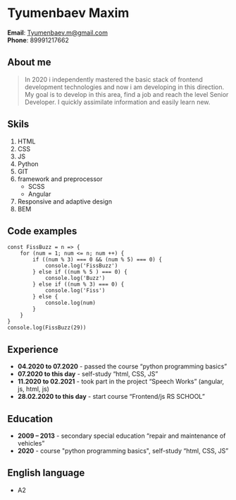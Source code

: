 # Tyumenbaev Maxim
**Email**: Tyumenbaev.m@gmail.com \
**Phone**: 89991217662 

## About me
> In 2020 i independently mastered the basic stack of frontend development technologies and now i am developing in this direction.
My goal is to develop in this area, find a job and reach the level
 Senior Developer. I quickly assimilate information and easily learn new.


## Skils
1. HTML
2. CSS
3. JS
4. Python
5. GIT 
6. framework and preprocessor 
	* SCSS
	* Angular
7. Responsive and adaptive design
8. BEM

## Code examples 

    const FissBuzz = n => {
        for (num = 1; num <= n; num ++) {
            if ((num % 3) === 0 && (num % 5) === 0) {
                console.log('FissBuzz')
            } else if ((num % 5 ) === 0) {
                console.log('Buzz')
            } else if ((num % 3) === 0) {
                console.log('Fiss')
            } else {
                console.log(num)
            }
        }
    }
    console.log(FissBuzz(29))

## Experience
* **04.2020 to 07.2020** - passed the course “python programming basics”
* **07.2020 to this day** - self-study “html, CSS, JS”
* **11.2020 to 02.2021** - took part in the project “Speech Works” (angular, js, html, js)
* **28.02.2020 to this day** - start course “Frontend/js RS SCHOOL”

## Education
* **2009 – 2013** - secondary special education “repair and maintenance of vehicles”
* **2020** - course "python programming basics", self-study “html, CSS, JS”

## English language
* A2

